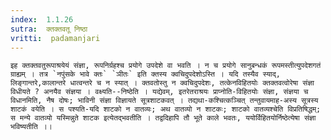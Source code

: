 ```yaml
---
index:  1.1.26
sutra:  क्तक्तवतू निष्ठा
vritti:  padamanjari
---
```


	इह क्तक्तवतुरूपाश्रयेयं संज्ञा, रूपनिर्ग्रहश्च प्रयोगे उपदेशे वा भवति । न च प्रयोगे सानुबन्धकं रूपमस्तीत्युपदेशगतं ग्राह्यम् । तत्र `नपुंसके भावे क्तः` `ञीतः` इति क्तस्य क्वचिदुपदेशोऽस्ति । यदि तस्यैव स्याद्, लिङ्गान्तरे,कालान्तरे धात्वन्तरे च न स्यात् । क्तवतोस्तु न क्वचिदुपदेशः, तत्केनविहितयोः क्तक्तवत्वोरेषा संज्ञा विधीयते ? अनयैव संज्ञया । वक्ष्यति--निष्ठेति । यद्येवम्, इतरेतराश्रयः प्राप्नोति-विहितयोः संज्ञा, संज्ञया च विधानमिति, नैष दोषः; भाविनी संज्ञा विज्ञायते सूत्रशाटकवत् । तद्यथा-कश्चित्कञ्चित् तन्तुवायमाह-अस्य सूत्रस्य शाटकं वयेति । स पश्यति-यदि शाटको न वातव्यः; अथ वातव्यो न शाटकः; शाटको वातव्यश्चेति विप्रतिषिद्धम्; स मन्ये वातव्यो यस्मिन्नुते शाटक इत्येतद्भवतीति । तद्वदिहापि तौ भूते काले भवतः, ययोर्विहितयोर्निष्ठेत्येषा संज्ञा भविष्यतीति ।।
